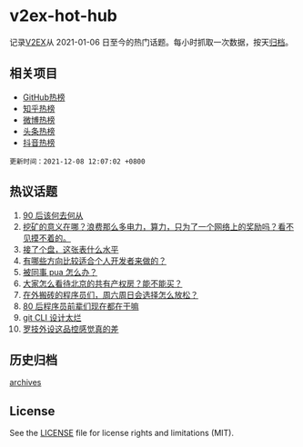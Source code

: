 # v2ex-hot-hub

 记录[V2EX](https://www.v2ex.com/)从 2021-01-06 日至今的热门话题。每小时抓取一次数据，按天[归档](archives)。
 
 ## 相关项目

- [GitHub热榜](https://github.com/snaildev/github-hot-hub)
- [知乎热榜](https://github.com/snaildev/zhihu-hot-hub)
- [微博热榜](https://github.com/snaildev/weibo-hot-hub)
- [头条热榜](https://github.com/snaildev/toutiao-hot-hub)
- [抖音热榜](https://github.com/snaildev/douyin-hot-hub)


 `更新时间：2021-12-08 12:07:02 +0800`

## 热议话题

1. [90 后该何去何从](https://www.v2ex.com/t/820774)
1. [挖矿的意义在哪？浪费那么多电力，算力，只为了一个网络上的奖励吗？看不见摸不着的。](https://www.v2ex.com/t/820628)
1. [接了个盘，这张表什么水平](https://www.v2ex.com/t/820687)
1. [有哪些方向比较适合个人开发者来做的？](https://www.v2ex.com/t/820593)
1. [被同事 pua 怎么办？](https://www.v2ex.com/t/820803)
1. [大家怎么看待北京的共有产权房？能不能买？](https://www.v2ex.com/t/820678)
1. [在外搬砖的程序员们，周六周日会选择怎么放松？](https://www.v2ex.com/t/820614)
1. [80 后程序员前辈们现在都在干嘛](https://www.v2ex.com/t/820739)
1. [git CLI 设计太烂](https://www.v2ex.com/t/820770)
1. [罗技外设这品控感觉真的差](https://www.v2ex.com/t/820636)

## 历史归档

[archives](archives)

## License

See the [LICENSE](LICENSE) file for license rights and limitations (MIT).
